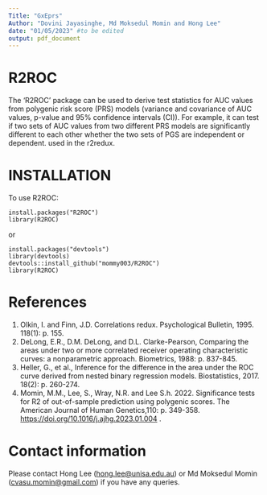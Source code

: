 ```yaml
---
Title: "GxEprs"
Author: "Dovini Jayasinghe, Md Moksedul Momin and Hong Lee"
date: "01/05/2023" #to be edited
output: pdf_document
---
```



# R2ROC

The ‘R2ROC’ package can be used to derive test statistics for AUC values from polygenic risk score (PRS) models (variance and covariance of AUC values, p-value and 95% confidence intervals (CI)). For example, it can test if two sets of AUC values from two different PRS models are significantly different to each other whether the two sets of PGS are independent or dependent. used in the r2redux.  

# INSTALLATION
To use R2ROC:
```
install.packages("R2ROC") 
library(R2ROC)
```
 or
```
install.packages("devtools")
library(devtools)
devtools::install_github("mommy003/R2ROC")
library(R2ROC)
```

# References
1. Olkin, I. and  Finn, J.D. Correlations redux. Psychological Bulletin, 1995. 118(1): p. 155.
2. DeLong, E.R., D.M. DeLong, and D.L. Clarke-Pearson, Comparing the areas under two or more correlated receiver operating characteristic curves: a nonparametric approach. Biometrics, 1988: p. 837-845.
3. Heller, G., et al., Inference for the difference in the area under the ROC curve derived from nested binary regression models. Biostatistics, 2017. 18(2): p. 260-274.
4. Momin, M.M., Lee, S., Wray, N.R. and Lee S.h. 2022. Significance tests for R2 of out-of-sample prediction using polygenic scores. The American Journal of Human Genetics,110: p. 349-358. https://doi.org/10.1016/j.ajhg.2023.01.004 .

# Contact information
Please contact Hong Lee (hong.lee@unisa.edu.au) or Md Moksedul Momin (cvasu.momin@gmail.com) if you have any queries.
